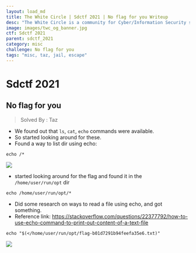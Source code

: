 ```yaml
---
layout: load_md
title: The White Circle | Sdctf 2021 | No flag for you Writeup
desc: "The White Circle is a community for Cyber/Information Security students, enthusiasts and professionals. You can discuss anything related to Security, share your knowledge with others, get help when you need it and proceed further in your journey with amazing people from all over the world."
image: images/twc_og_banner.jpg
ctf: Sdctf 2021
parent: sdctf_2021
category: misc
challenge: No flag for you
tags: "misc, taz, jail, escape"
---
```


<h1 class="heading card-title white-text">Sdctf 2021</h1>

## No flag for you
> Solved By : Taz

* We found out that `ls`, `cat`, `echo` commands were available.
* So started looking around for these.
* Found a way to list dir using echo:

```
echo /*
```

![](https://i.imgur.com/nzyMsSw.png)

* started looking around for the flag and found it in the `/home/user/run/opt` dir

```
echo /home/user/run/opt/*
```

* Did some research on ways to read a file using echo, and got something.
* Reference link: https://stackoverflow.com/questions/22377792/how-to-use-echo-command-to-print-out-content-of-a-text-file

```
echo "$(</home/user/run/opt/flag-b01d7291b94feefa35e6.txt)"
```

![](https://i.imgur.com/pPB49gk.png)

